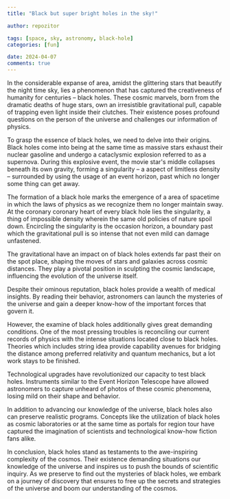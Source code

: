 ```yaml
---
title: "Black but super bright holes in the sky!"

author: repozitor

tags: [space, sky, astronomy, black-hole]
categories: [fun]

date: 2024-04-07
comments: true
---
```


In the considerable expanse of area, amidst the glittering stars that beautify the night time sky, lies a phenomenon that has captured the creativeness of humanity for centuries – black holes. These cosmic marvels, born from the dramatic deaths of huge stars, own an irresistible gravitational pull, capable of trapping even light inside their clutches. Their existence poses profound questions on the person of the universe and challenges our information of physics.

To grasp the essence of black holes, we need to delve into their origins. Black holes come into being at the same time as massive stars exhaust their nuclear gasoline and undergo a cataclysmic explosion referred to as a supernova. During this explosive event, the movie star's middle collapses beneath its own gravity, forming a singularity – a aspect of limitless density – surrounded by using the usage of an event horizon, past which no longer some thing can get away.

The formation of a black hole marks the emergence of a area of spacetime in which the laws of physics as we recognize them no longer maintain sway. At the coronary coronary heart of every black hole lies the singularity, a thing of impossible density wherein the same old policies of nature spoil down. Encircling the singularity is the occasion horizon, a boundary past which the gravitational pull is so intense that not even mild can damage unfastened.

The gravitational have an impact on of black holes extends far past their on the spot place, shaping the moves of stars and galaxies across cosmic distances. They play a pivotal position in sculpting the cosmic landscape, influencing the evolution of the universe itself.

Despite their ominous reputation, black holes provide a wealth of medical insights. By reading their behavior, astronomers can launch the mysteries of the universe and gain a deeper know-how of the important forces that govern it.

However, the examine of black holes additionally gives great demanding conditions. One of the most pressing troubles is reconciling our current records of physics with the intense situations located close to black holes. Theories which includes string idea provide capability avenues for bridging the distance among preferred relativity and quantum mechanics, but a lot work stays to be finished.

Technological upgrades have revolutionized our capacity to test black holes. Instruments similar to the Event Horizon Telescope have allowed astronomers to capture unheard of photos of these cosmic phenomena, losing mild on their shape and behavior.

In addition to advancing our knowledge of the universe, black holes also can preserve realistic programs. Concepts like the utilization of black holes as cosmic laboratories or at the same time as portals for region tour have captured the imagination of scientists and technological know-how fiction fans alike.

In conclusion, black holes stand as testaments to the awe-inspiring complexity of the cosmos. Their existence demanding situations our knowledge of the universe and inspires us to push the bounds of scientific inquiry. As we preserve to find out the mysteries of black holes, we embark on a journey of discovery that ensures to free up the secrets and strategies of the universe and boom our understanding of the cosmos.